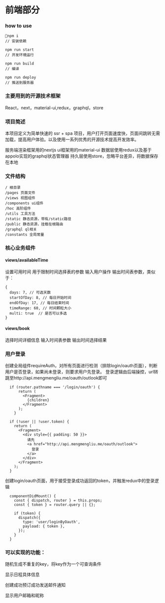 # 前端部分

### how to use

```
npm i 
// 安装依赖

npm run start
// 开发环境运行

npm run build
// 编译

npm run deploy
// 推送到服务器

```

### 主要用到的开源技术框架

React，next，material-ui,redux，graphql，store

### 项目简述

本项目定义为简单快速的 ssr + spa 项目，用户打开页面速度快，页面间跳转无需加载，提高用户体验。以及使用一系列优秀的开源技术提高开发效率。

服务端渲染框架用的nextjs
ui框架用的material-ui
数据层使用redux以及基于appolo实现的graphql状态管理器
持久层使用store，忽略平台差异，将数据保存在本地

### 文件结构

```
/ 根目录
/pages 页面文件
/views 视图组件
/components ui组件
/hoc 高阶组件
/utils 工具方法
/static 静态资源，带有/static路径
/public 静态资源，挂载在根路由
/graphql ql相关
/constants 全局常量
```

### 核心业务组件

#### views/availableTime 

设置可用时间
用于限制时间选择表的参数
输入用户操作
输出时间表参数，类似于：

```
{ 
  days: 7, // 可选天数
  startOfDay: 8, // 每日开始时间
  endOfDay: 17, // 每日结束时间
  timeRange: 60, // 时间颗粒大小
  multi: true  // 是否可以多选
}
```

#### views/book 

选择时间详细信息
输入时间表参数
输出时间选择结果

### 用户登录

创建全局组件requireAuth，对所有页面进行检测（排除login/oauth页面），判断用户是否登录，如果尚未登录，则要求用户先登录。
登录逻辑由后端操控，url转跳至http://api.mengmengliu.me/oauth/outlook即可

```
  if (router.pathname === '/login/oauth') {
      return (
        <Fragment>
          {children}
        </Fragment>
      );
    }

  if (!user || !user.token) {
    return (
      <Fragment>
        <div style={{ padding: 50 }}>
          请先
          <a href="http://api.mengmengliu.me/oauth/outlook">
            登录
          </a>
        </div>
      </Fragment>
    );
  }
```

创建login/oauth页面，用于接受登录成功返回的token，并触发redux中的登录逻辑

```
  componentDidMount() {
    const { dispatch, router } = this.props;
    const { token } = router.query || {};
    
    if (token) {
      dispatch({
        type: 'user/loginByOauth',
        payload: { token },
      });
    }
  }
```

### 可以实现的功能：

随机生成不重复的key，将key作为一个可查询条件

显示日程具体信息

创建成功预订成功发送邮件通知

显示用户邮箱和昵称





